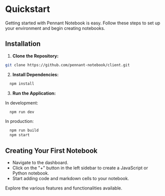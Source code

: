 # Quickstart

Getting started with Pennant Notebook is easy. Follow these steps to set up your environment and begin creating notebooks.

## Installation

1. **Clone the Repository:**

```bash
git clone https://github.com/pennant-notebook/client.git
```

2. **Install Dependencies:**

```bash
  npm install
```

3. **Run the Application:**

In development:

```bash
  npm run dev
```

In production:

```bash
  npm run build
  npm start
```

## Creating Your First Notebook

- Navigate to the dashboard.
- Click on the "+" button in the left sidebar to create a JavaScript or Python notebook.
- Start adding code and markdown cells to your notebook.

Explore the various features and functionalities available.
